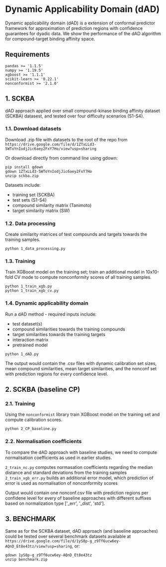 # Dynamic Applicability Domain (dAD)
Dynamic applicability domain (dAD) is a extension of conformal predictor framework for approximation of prediction regions with confidence guarantees for dyadic data. We show the performance of the dAD algorithm for compound-target binding affinity space.

## Requirements
```
pandas >= '1.1.5'
numpy >= '1.19.5'
xgboost >= '1.1.1'
scikit-learn >= '0.22.1'
nonconformist >= '2.1.0'
```

## 1. SCKBA
dAD approach applied over small compound-kinase binding affinity dataset (SCKBA) datasest, and tested over four difficulty scenarios (S1-S4).

### 1.1. Download datasets 
Download .zip file with datasets to the root of the repo from `https://drive.google.com/file/d/1ZTxLLd3-5WToYnIodjJic6aey2FxY7Ho/view?usp=sharing`

Or download directly from command line using gdown:
```
pip install gdown
gdown 1ZTxLLd3-5WToYnIodjJic6aey2FxY7Ho
unzip sckba.zip
```

Datasets include:
- training set (SCKBA)
- test sets (S1-S4)
- compound similarity matrix (Tanimoto)
- target similarity matrix (SW)


### 1.2. Data processing
Create similarity matrices of test compounds and targets towards the training samples.

```
python 1_data_processing.py  
```

### 1.3. Training
Train XGBoost model on the training set; train an additional model in 10x10-fold CV mode to compute nonconformity scores of all training samples.

```
python 1_train_xgb.py 
python 1_train_xgb_cv.py
```


### 1.4. Dynamic applicability domain 

Run a dAD method - required inputs include:
- test dataset(s)
- compound similarities towards the training compounds
- target similarities towards the training targets
- interaction matrix 
- pretrained model

```
python 1_dAD.py
```
The output would contain the .csv files with dynamic calibration set sizes, mean compound similarities, mean target similarities, and the nonconf set with prediction regions for every confidence level.

## 2. SCKBA (baseline CP)

### 2.1. Training
Using the `nonconformist` library train XGBoost model on the training set and compute calibration scores.

```
python 2_CP_baseline.py 
```

### 2.2. Normalisation coefficients
To compare the dAD approach with baseline studies, we need to compute normalisation coefficients as used in earlier studies.

`2_train_nc.py` computes normasation coefficients regarding the median distance and standard deviations from the training samples
`2_train_xgb_err.py` builds an additional error model, which prediction of error is used as normalisation of nonconformity scores

Output would contain one nonconf.csv file with prediction regions per confidene level for every of baseline approaches with different suffixes based on normalization type ['_err', '_dist', 'std'].

## 3. BENCHMARK
Same as for the SCKBA dataset, dAD approach (and baseline approaches) could be tested over several benchmark datasets available at `https://drive.google.com/file/d/1yS8p-g_z9Tf6ucw6ey-AQnD_Et8e43tz/view?usp=sharing`, or:

```
gdown 1yS8p-g_z9Tf6ucw6ey-AQnD_Et8e43tz
unzip benchmark.zip
```

